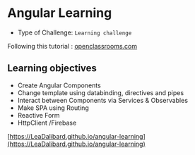 # Angular Learning

- Type of Challenge: `Learning challenge`

Following this tutorial : [openclassrooms.com](https://openclassrooms.com/fr/courses/4668271-developpez-des-applications-web-avec-angular)

## Learning objectives

- Create Angular Components
- Change template using databinding, directives and pipes
- Interact between Components via Services & Observables
- Make SPA using Routing
- Reactive Form
- HttpClient /Firebase


[https://LeaDalibard.github.io/angular-learning](https://LeaDalibard.github.io/angular-learning)
